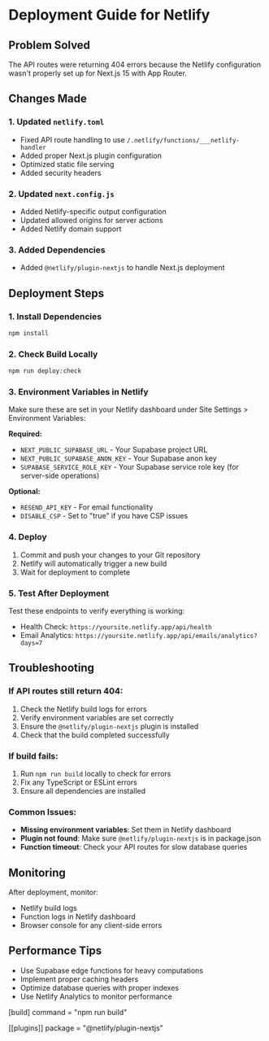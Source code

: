 # Deployment Guide for Netlify

## Problem Solved
The API routes were returning 404 errors because the Netlify configuration wasn't properly set up for Next.js 15 with App Router.

## Changes Made

### 1. Updated `netlify.toml`
- Fixed API route handling to use `/.netlify/functions/___netlify-handler`
- Added proper Next.js plugin configuration
- Optimized static file serving
- Added security headers

### 2. Updated `next.config.js`
- Added Netlify-specific output configuration
- Updated allowed origins for server actions
- Added Netlify domain support


### 3. Added Dependencies
- Added `@netlify/plugin-nextjs` to handle Next.js deployment

## Deployment Steps

### 1. Install Dependencies
```bash
npm install
```

### 2. Check Build Locally
```bash
npm run deploy:check
```

### 3. Environment Variables in Netlify
Make sure these are set in your Netlify dashboard under Site Settings > Environment Variables:

**Required:**
- `NEXT_PUBLIC_SUPABASE_URL` - Your Supabase project URL
- `NEXT_PUBLIC_SUPABASE_ANON_KEY` - Your Supabase anon key
- `SUPABASE_SERVICE_ROLE_KEY` - Your Supabase service role key (for server-side operations)

**Optional:**
- `RESEND_API_KEY` - For email functionality
- `DISABLE_CSP` - Set to "true" if you have CSP issues

### 4. Deploy
1. Commit and push your changes to your Git repository
2. Netlify will automatically trigger a new build
3. Wait for deployment to complete

### 5. Test After Deployment
Test these endpoints to verify everything is working:

- Health Check: `https://yoursite.netlify.app/api/health`
- Email Analytics: `https://yoursite.netlify.app/api/emails/analytics?days=7`

## Troubleshooting

### If API routes still return 404:
1. Check the Netlify build logs for errors
2. Verify environment variables are set correctly
3. Ensure the `@netlify/plugin-nextjs` plugin is installed
4. Check that the build completed successfully

### If build fails:
1. Run `npm run build` locally to check for errors
2. Fix any TypeScript or ESLint errors
3. Ensure all dependencies are installed

### Common Issues:
- **Missing environment variables**: Set them in Netlify dashboard
- **Plugin not found**: Make sure `@netlify/plugin-nextjs` is in package.json
- **Function timeout**: Check your API routes for slow database queries

## Monitoring
After deployment, monitor:
- Netlify build logs
- Function logs in Netlify dashboard
- Browser console for any client-side errors

## Performance Tips
- Use Supabase edge functions for heavy computations
- Implement proper caching headers
- Optimize database queries with proper indexes
- Use Netlify Analytics to monitor performance 

[build]
  command = "npm run build"

[[plugins]]
  package = "@netlify/plugin-nextjs" 
